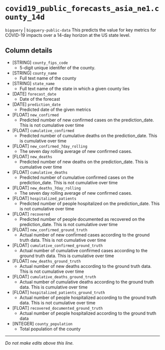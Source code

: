 # `covid19_public_forecasts_asia_ne1.county_14d`
`bigquery` | `bigquery-public-data`
This predicts the value for key metrics for COVID-19 impacts over a 14-day horizon at the US state level.

## Column details
* [STRING]    `county_fips_code`
  - 5-digit unique identifer of the county.
* [STRING]    `county_name`
  - Full text name of the county
* [STRING]    `state_name`
  - Full text name of the state in which a given county lies
* [DATE]      `forecast_date`
  - Date of the forecast
* [DATE]      `prediction_date`
  - Predicted date of the given metrics
* [FLOAT]     `new_confirmed`
  - Predicted number of new confirmed cases on the prediction_date. This is not cumulative over time
* [FLOAT]     `cumulative_confirmed`
  - Predicted number of cumulative deaths on the prediction_date. This is cumulative over time
* [FLOAT]     `new_confirmed_7day_rolling`
  - The seven day rolling average of new confirmed cases.
* [FLOAT]     `new_deaths`
  - Predicted number of new deaths on the prediction_date. This is cumulative over time
* [FLOAT]     `cumulative_deaths`
  - Predicted number of cumulative confirmed cases on the prediction_date. This is not cumulative over time
* [FLOAT]     `new_deaths_7day_rolling`
  - The seven day rolling average of new confirmed cases.
* [FLOAT]     `hospitalized_patients`
  - Predicted number of people hospitalized on the prediction_date. This is not cumulative over time
* [FLOAT]     `recovered`
  - Predicted number of people documented as recovered on the prediction_date. This is not cumulative over time
* [FLOAT]     `new_confirmed_ground_truth`
  - Actual number of new confirmed cases according to the ground truth data. This is not cumulative over time
* [FLOAT]     `cumulative_confirmed_ground_truth`
  - Actual number of cumulative confirmed cases according to the ground truth data. This is cumulative over time
* [FLOAT]     `new_deaths_ground_truth`
  - Actual number of new deaths according to the ground truth data. This is not cumulative over time
* [FLOAT]     `cumulative_deaths_ground_truth`
  - Actual number of cumulative deaths according to the ground truth data. This is cumulative over time
* [FLOAT]     `hospitalized_patients_ground_truth`
  - Actual number of people hospitalized according to the ground truth data. This is not cumulative over time
* [FLOAT]     `recovered_documented_ground_truth`
  - Actual number of people hospitalized according to the ground truth data
* [INTEGER]   `county_population`
  - Total population of the county

-------------------------------------------------------------------------------
*Do not make edits above this line.*
